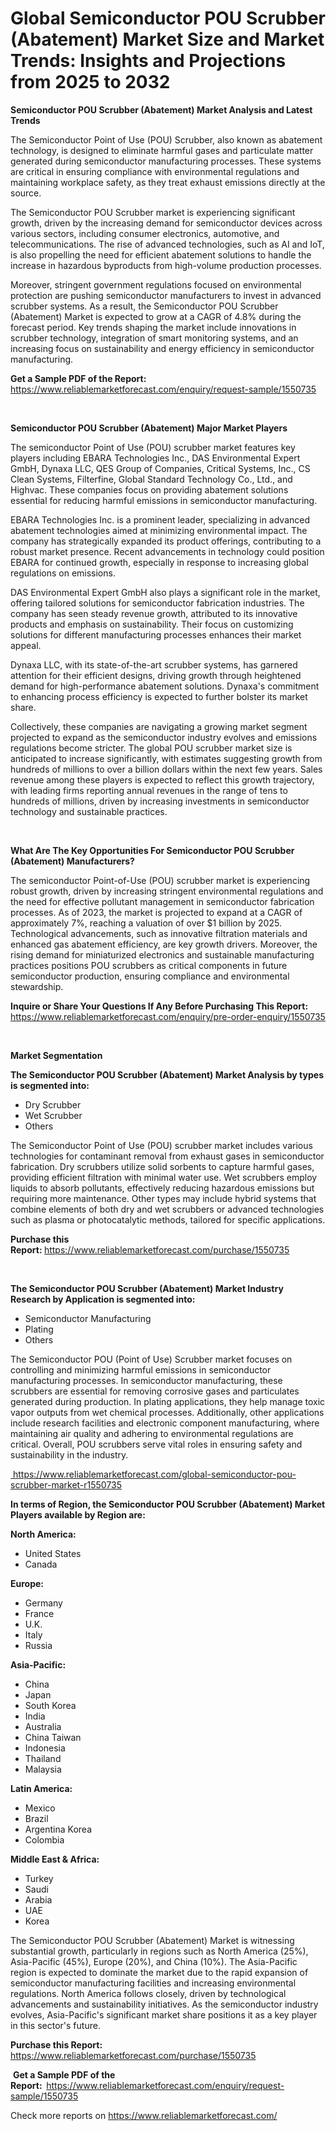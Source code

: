 <p><h1>Global Semiconductor POU Scrubber (Abatement) Market Size and Market Trends: Insights and Projections from 2025 to 2032</h1></p><p><strong>Semiconductor POU Scrubber (Abatement) Market Analysis and Latest Trends</strong></p>
<p><p>The Semiconductor Point of Use (POU) Scrubber, also known as abatement technology, is designed to eliminate harmful gases and particulate matter generated during semiconductor manufacturing processes. These systems are critical in ensuring compliance with environmental regulations and maintaining workplace safety, as they treat exhaust emissions directly at the source.</p><p>The Semiconductor POU Scrubber market is experiencing significant growth, driven by the increasing demand for semiconductor devices across various sectors, including consumer electronics, automotive, and telecommunications. The rise of advanced technologies, such as AI and IoT, is also propelling the need for efficient abatement solutions to handle the increase in hazardous byproducts from high-volume production processes. </p><p>Moreover, stringent government regulations focused on environmental protection are pushing semiconductor manufacturers to invest in advanced scrubber systems. As a result, the Semiconductor POU Scrubber (Abatement) Market is expected to grow at a CAGR of 4.8% during the forecast period. Key trends shaping the market include innovations in scrubber technology, integration of smart monitoring systems, and an increasing focus on sustainability and energy efficiency in semiconductor manufacturing.</p></p>
<p><strong>Get a Sample PDF of the Report:&nbsp;</strong> <a href="https://www.reliablemarketforecast.com/enquiry/request-sample/1550735?utm_campaign=2866&utm_medium=2&utm_source=Github&utm_content=ia&utm_term=11042025&utm_id=semiconductor-pou-scrubber-abatement">https://www.reliablemarketforecast.com/enquiry/request-sample/1550735</a></p>
<p>&nbsp;</p>
<p><strong>Semiconductor POU Scrubber (Abatement) Major Market Players</strong></p>
<p><p>The semiconductor Point of Use (POU) scrubber market features key players including EBARA Technologies Inc., DAS Environmental Expert GmbH, Dynaxa LLC, QES Group of Companies, Critical Systems, Inc., CS Clean Systems, Filterfine, Global Standard Technology Co., Ltd., and Highvac. These companies focus on providing abatement solutions essential for reducing harmful emissions in semiconductor manufacturing.</p><p>EBARA Technologies Inc. is a prominent leader, specializing in advanced abatement technologies aimed at minimizing environmental impact. The company has strategically expanded its product offerings, contributing to a robust market presence. Recent advancements in technology could position EBARA for continued growth, especially in response to increasing global regulations on emissions.</p><p>DAS Environmental Expert GmbH also plays a significant role in the market, offering tailored solutions for semiconductor fabrication industries. The company has seen steady revenue growth, attributed to its innovative products and emphasis on sustainability. Their focus on customizing solutions for different manufacturing processes enhances their market appeal.</p><p>Dynaxa LLC, with its state-of-the-art scrubber systems, has garnered attention for their efficient designs, driving growth through heightened demand for high-performance abatement solutions. Dynaxa's commitment to enhancing process efficiency is expected to further bolster its market share.</p><p>Collectively, these companies are navigating a growing market segment projected to expand as the semiconductor industry evolves and emissions regulations become stricter. The global POU scrubber market size is anticipated to increase significantly, with estimates suggesting growth from hundreds of millions to over a billion dollars within the next few years. Sales revenue among these players is expected to reflect this growth trajectory, with leading firms reporting annual revenues in the range of tens to hundreds of millions, driven by increasing investments in semiconductor technology and sustainable practices.</p></p>
<p>&nbsp;</p>
<p><strong>What Are The Key Opportunities For Semiconductor POU Scrubber (Abatement) Manufacturers?</strong></p>
<p><p>The semiconductor Point-of-Use (POU) scrubber market is experiencing robust growth, driven by increasing stringent environmental regulations and the need for effective pollutant management in semiconductor fabrication processes. As of 2023, the market is projected to expand at a CAGR of approximately 7%, reaching a valuation of over $1 billion by 2025. Technological advancements, such as innovative filtration materials and enhanced gas abatement efficiency, are key growth drivers. Moreover, the rising demand for miniaturized electronics and sustainable manufacturing practices positions POU scrubbers as critical components in future semiconductor production, ensuring compliance and environmental stewardship.</p></p>
<p><strong>Inquire or Share Your Questions If Any Before Purchasing This Report:</strong> <a href="https://www.reliablemarketforecast.com/enquiry/pre-order-enquiry/1550735?utm_campaign=2866&utm_medium=2&utm_source=Github&utm_content=ia&utm_term=11042025&utm_id=semiconductor-pou-scrubber-abatement">https://www.reliablemarketforecast.com/enquiry/pre-order-enquiry/1550735</a></p>
<p>&nbsp;</p>
<p><strong>Market Segmentation</strong></p>
<p><strong>The Semiconductor POU Scrubber (Abatement) Market Analysis by types is segmented into:</strong></p>
<p><ul><li>Dry Scrubber</li><li>Wet Scrubber</li><li>Others</li></ul></p>
<p><p>The Semiconductor Point of Use (POU) scrubber market includes various technologies for contaminant removal from exhaust gases in semiconductor fabrication. Dry scrubbers utilize solid sorbents to capture harmful gases, providing efficient filtration with minimal water use. Wet scrubbers employ liquids to absorb pollutants, effectively reducing hazardous emissions but requiring more maintenance. Other types may include hybrid systems that combine elements of both dry and wet scrubbers or advanced technologies such as plasma or photocatalytic methods, tailored for specific applications.</p></p>
<p><strong>Purchase this Report:&nbsp;</strong><a href="https://www.reliablemarketforecast.com/purchase/1550735?utm_campaign=2866&utm_medium=2&utm_source=Github&utm_content=ia&utm_term=11042025&utm_id=semiconductor-pou-scrubber-abatement">https://www.reliablemarketforecast.com/purchase/1550735</a></p>
<p>&nbsp;</p>
<p><strong>The Semiconductor POU Scrubber (Abatement) Market Industry Research by Application is segmented into:</strong></p>
<p><ul><li>Semiconductor Manufacturing</li><li>Plating</li><li>Others</li></ul></p>
<p><p>The Semiconductor POU (Point of Use) Scrubber market focuses on controlling and minimizing harmful emissions in semiconductor manufacturing processes. In semiconductor manufacturing, these scrubbers are essential for removing corrosive gases and particulates generated during production. In plating applications, they help manage toxic vapor outputs from wet chemical processes. Additionally, other applications include research facilities and electronic component manufacturing, where maintaining air quality and adhering to environmental regulations are critical. Overall, POU scrubbers serve vital roles in ensuring safety and sustainability in the industry.</p></p>
<p><a href="https://www.reliablemarketforecast.com/global-semiconductor-pou-scrubber-market-r1550735?utm_campaign=2866&utm_medium=2&utm_source=Github&utm_content=ia&utm_term=11042025&utm_id=semiconductor-pou-scrubber-abatement">&nbsp;https://www.reliablemarketforecast.com/global-semiconductor-pou-scrubber-market-r1550735</a></p>
<p><strong>In terms of Region, the Semiconductor POU Scrubber (Abatement) Market Players available by Region are:</strong></p>
<p>
    <p> <strong> North America: </strong>
        <ul>
            <li>United States</li>
            <li>Canada</li>
        </ul>
        </p> 
    <p> <strong> Europe: </strong>
        <ul>
            <li>Germany</li>
            <li>France</li>
            <li>U.K.</li>
            <li>Italy</li>
            <li>Russia</li>
        </ul>
        </p> 
    <p> <strong> Asia-Pacific: </strong>
        <ul>
            <li>China</li>
            <li>Japan</li>
            <li>South Korea</li>
            <li>India</li>
            <li>Australia</li>
            <li>China Taiwan</li>
            <li>Indonesia</li>
            <li>Thailand</li>
            <li>Malaysia</li>
        </ul>
        </p> 
    <p> <strong> Latin America: </strong>
        <ul>
            <li>Mexico</li>
            <li>Brazil</li>
            <li>Argentina Korea</li>
            <li>Colombia</li>
        </ul>
        </p> 
    <p> <strong> Middle East & Africa: </strong>
        <ul>
            <li>Turkey</li>
            <li>Saudi</li>
            <li>Arabia</li>
            <li>UAE</li>
            <li>Korea</li>
        </ul>
    </p>
    </p>
<p><p>The Semiconductor POU Scrubber (Abatement) Market is witnessing substantial growth, particularly in regions such as North America (25%), Asia-Pacific (45%), Europe (20%), and China (10%). The Asia-Pacific region is expected to dominate the market due to the rapid expansion of semiconductor manufacturing facilities and increasing environmental regulations. North America follows closely, driven by technological advancements and sustainability initiatives. As the semiconductor industry evolves, Asia-Pacific's significant market share positions it as a key player in this sector's future.</p></p>
<p><strong>Purchase this Report: </strong><a href="https://www.reliablemarketforecast.com/purchase/1550735?utm_campaign=2866&utm_medium=2&utm_source=Github&utm_content=ia&utm_term=11042025&utm_id=semiconductor-pou-scrubber-abatement">https://www.reliablemarketforecast.com/purchase/1550735</a></p>
<p>&nbsp;<strong>Get a Sample PDF of the Report:&nbsp;&nbsp;</strong><a href="https://www.reliablemarketforecast.com/enquiry/request-sample/1550735?utm_campaign=2866&utm_medium=2&utm_source=Github&utm_content=ia&utm_term=11042025&utm_id=semiconductor-pou-scrubber-abatement">https://www.reliablemarketforecast.com/enquiry/request-sample/1550735</a></p>
<p><strong></strong></p>
<p>Check more reports on <a href="https://www.reliablemarketforecast.com/?utm_campaign=2866&utm_medium=2&utm_source=Github&utm_content=ia&utm_term=11042025&utm_id=semiconductor-pou-scrubber-abatement">https://www.reliablemarketforecast.com/</a></p>